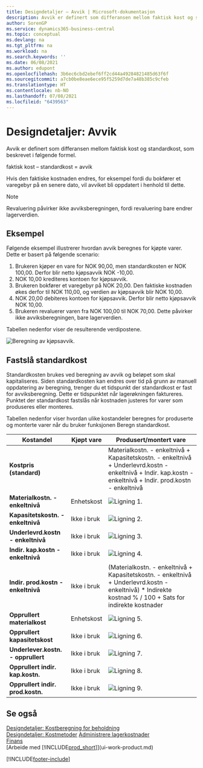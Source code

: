 ```yaml
---
title: Designdetaljer – Avvik | Microsoft-dokumentasjon
description: Avvik er definert som differansen mellom faktisk kost og standardkost, som beskrevet i følgende formel.
author: SorenGP
ms.service: dynamics365-business-central
ms.topic: conceptual
ms.devlang: na
ms.tgt_pltfrm: na
ms.workload: na
ms.search.keywords: ''
ms.date: 06/08/2021
ms.author: edupont
ms.openlocfilehash: 3b6ec6cbd2ebef6ff2cd44a49284821485d63f6f
ms.sourcegitcommit: a7cb0be8eae6ece95f5259d7de7a48b385c9cfeb
ms.translationtype: HT
ms.contentlocale: nb-NO
ms.lasthandoff: 07/08/2021
ms.locfileid: "6439563"
---
```

# <a name="design-details-variance"></a>Designdetaljer: Avvik
Avvik er definert som differansen mellom faktisk kost og standardkost, som beskrevet i følgende formel.  

 faktisk kost – standardkost = avvik  

 Hvis den faktiske kostnaden endres, for eksempel fordi du bokfører et varegebyr på en senere dato, vil avviket bli oppdatert i henhold til dette.  

> [!NOTE]  
>  Revaluering påvirker ikke avviksberegningen, fordi revaluering bare endrer lagerverdien.  

## <a name="example"></a>Eksempel  
 Følgende eksempel illustrerer hvordan avvik beregnes for kjøpte varer. Dette er basert på følgende scenario:  

1.  Brukeren kjøper en vare for NOK 90,00, men standardkosten er NOK 100,00. Derfor blir netto kjøpsavvik NOK -10,00.  
2.  NOK 10,00 krediteres kontoen for kjøpsavvik.  
3.  Brukeren bokfører et varegebyr på NOK 20,00. Den faktiske kostnaden økes derfor til NOK 110,00, og verdien av kjøpsavvik blir NOK 10,00.  
4.  NOK 20,00 debiteres kontoen for kjøpsavvik. Derfor blir netto kjøpsavvik NOK 10,00.  
5.  Brukeren revaluerer varen fra NOK 100,00 til NOK 70,00. Dette påvirker ikke avviksberegningen, bare lagerverdien.  

 Tabellen nedenfor viser de resulterende verdipostene.  

 ![Beregning av kjøpsavvik.](media/design_details_inventory_costing_11_purchase_variance.png "Beregning av kjøpsavvik")  

## <a name="determining-the-standard-cost"></a>Fastslå standardkost  
 Standardkosten brukes ved beregning av avvik og beløpet som skal kapitaliseres. Siden standardkosten kan endres over tid på grunn av manuell oppdatering av beregning, trenger du et tidspunkt der standardkost er fast for avviksberegning. Dette er tidspunktet når lagerøkningen faktureres. Punktet der standardkost fastslås når kostnaden justeres for varer som produseres eller monteres.  

 Tabellen nedenfor viser hvordan ulike kostandeler beregnes for produserte og monterte varer når du bruker funksjonen Beregn standardkost.  

|Kostandel|Kjøpt vare|Produsert/montert vare|  
|----------------|--------------------|------------------------------|  
|**Kostpris (standard)**||Materialkostn. - enkeltnivå + Kapasitetskostn. - enkeltnivå + Underlevrd.kostn - enkeltnivå + Indir. kap.kostn - enkeltnivå + Indir. prod.kostn - enkeltnivå|  
|**Materialkostn. - enkeltnivå**|Enhetskost|![Ligning 1.](media/design_details_inventory_costing_11_equation_1.png "Ligning 1")|  
|**Kapasitetskostn. - enkeltnivå**|Ikke i bruk|![Ligning 2.](media/design_details_inventory_costing_11_equation_2.png "Ligning 2")|  
|**Underlevrd.kostn - enkeltnivå**|Ikke i bruk|![Ligning 3.](media/design_details_inventory_costing_11_equation_3.png "Ligning 3")|  
|**Indir. kap.kostn - enkeltnivå**|Ikke i bruk|![Ligning 4.](media/design_details_inventory_costing_11_equation_4.png "Ligning 4")|  
|**Indir. prod.kostn - enkeltnivå**|Ikke i bruk|(Materialkostn. - enkeltnivå + Kapasitetskostn. - enkeltnivå + Underlevrd.kostn - enkeltnivå) * Indirekte kostnad % / 100 + Sats for indirekte kostnader|  
|**Opprullert materialkost**|Enhetskost|![Ligning 5.](media/design_details_inventory_costing_11_equation_5.png "Ligning 5")|  
|**Opprullert kapasitetskost**|Ikke i bruk|![Ligning 6.](media/design_details_inventory_costing_11_equation_6.png "Ligning 6")|  
|**Underlever.kostn. - opprullert**|Ikke i bruk|![Ligning 7.](media/design_details_inventory_costing_11_equation_7.png "Ligning 7")|  
|**Opprullert indir. kap.kostn.**|Ikke i bruk|![Ligning 8.](media/design_details_inventory_costing_11_equation_8.png "Ligning 8")|  
|**Opprullert indir. prod.kostn.**|Ikke i bruk|![Ligning 9.](media/design_details_inventory_costing_11_equation_9.png "Ligning 9")|  

## <a name="see-also"></a>Se også  
 [Designdetaljer: Kostberegning for beholdning](design-details-inventory-costing.md)   
 [Designdetaljer: Kostmetoder](design-details-costing-methods.md) [Administrere lagerkostnader](finance-manage-inventory-costs.md)  
 [Finans](finance.md)  
 [Arbeide med [!INCLUDE[prod_short](includes/prod_short.md)]](ui-work-product.md)


[!INCLUDE[footer-include](includes/footer-banner.md)]